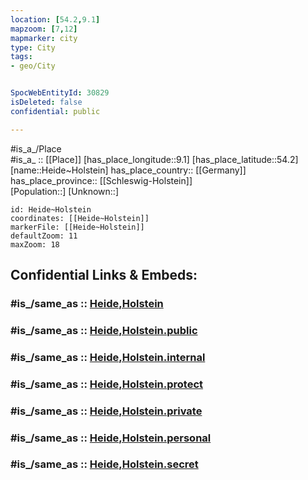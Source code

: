 ```yaml
---
location: [54.2,9.1] 
mapzoom: [7,12] 
mapmarker: city 
type: City
tags:
- geo/City


SpocWebEntityId: 30829
isDeleted: false
confidential: public

---
```

#is_a_/Place  
#is_a_ :: [[Place]] 
[has_place_longitude::9.1] 
[has_place_latitude::54.2] 
[name::Heide~Holstein] 
has_place_country:: [[Germany]]  
has_place_province:: [[Schleswig-Holstein]]  
[Population::] 
[Unknown::] 


```leaflet
id: Heide~Holstein
coordinates: [[Heide~Holstein]] 
markerFile: [[Heide~Holstein]] 
defaultZoom: 11 
maxZoom: 18
```


## Confidential Links & Embeds: 

### #is_/same_as :: [Heide,Holstein](/_Standards/Earth/Continent/Europe/Europe~Central/Germany/Germany~West/Schleswig-Holstein/counties~SH/Dithmarschen/cities~Dithmarschen/Heide,Holstein.md) 

### #is_/same_as :: [Heide,Holstein.public](/_public/Earth/Continent/Europe/Europe~Central/Germany/Germany~West/Schleswig-Holstein/counties~SH/Dithmarschen/cities~Dithmarschen/Heide,Holstein.public.md) 

### #is_/same_as :: [Heide,Holstein.internal](/_internal/Earth/Continent/Europe/Europe~Central/Germany/Germany~West/Schleswig-Holstein/counties~SH/Dithmarschen/cities~Dithmarschen/Heide,Holstein.internal.md) 

### #is_/same_as :: [Heide,Holstein.protect](/_protect/Earth/Continent/Europe/Europe~Central/Germany/Germany~West/Schleswig-Holstein/counties~SH/Dithmarschen/cities~Dithmarschen/Heide,Holstein.protect.md) 

### #is_/same_as :: [Heide,Holstein.private](/_private/Earth/Continent/Europe/Europe~Central/Germany/Germany~West/Schleswig-Holstein/counties~SH/Dithmarschen/cities~Dithmarschen/Heide,Holstein.private.md) 

### #is_/same_as :: [Heide,Holstein.personal](/_personal/Earth/Continent/Europe/Europe~Central/Germany/Germany~West/Schleswig-Holstein/counties~SH/Dithmarschen/cities~Dithmarschen/Heide,Holstein.personal.md) 

### #is_/same_as :: [Heide,Holstein.secret](/_secret/Earth/Continent/Europe/Europe~Central/Germany/Germany~West/Schleswig-Holstein/counties~SH/Dithmarschen/cities~Dithmarschen/Heide,Holstein.secret.md)

